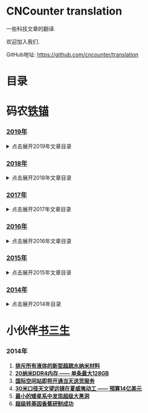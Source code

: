 CNCounter translation
===========

一些科技文章的翻译.

欢迎加入我们. 

GitHub地址: <https://github.com/cncounter/translation>

# 目录 #


##

# 码农[铁锚](http://blog.csdn.net/renfufei)


### [2019年](./tiemao_2019/)

<details>
<summary>点击展开2019年文章目录</summary>


* [01.JVM性能调优系列](tiemao_2019/01_jvm_optimization/README.md)【已有其他翻译】
* [02.Web开发团队常备工具](tiemao_2019/02_software-teams-tools/02_software-teams-tools.md)【已完成】
* [03.MySQL-JDBC驱动-连接参数说明](tiemao_2019/03_mysql_jdbc_properties/README.md)
* [04.升级https - 解决系统被网络运营商植入广告等问题](tiemao_2019/04_to_https/04_to_https.md)【已完成】
* [05.MongoDB教程系列](tiemao_2019/05_queries-in-spring-data-mongodb/README.md)
* [06.elasticsearch 入门实战](tiemao_2019/06_elasticsearch/06_elasticsearch.md)
* [07.Java进阶知识 - 线程间通信](tiemao_2019/07_java-inter-thread-communication/07_java-inter-thread-communication.md)【已完成】
* [08.获取JS中的调用栈](tiemao_2019/08_js_call_stack/08_js_call_stack.md)
* [09.同01-JVM](tiemao_2019/09_jvm_optimization/09_jvm_optimization.md)【已有其他翻译】
* [10.同01-Compiler](tiemao_2019/10_compiler_optimization/10_compiler_optimization.md)【已有其他翻译】
* [11.同01-GC](tiemao_2019/11_gc_optimization/11_gc_optimization.md)【已有其他翻译】
* [12.同01-C4](tiemao_2019/12_c4_gc/12_c4_gc.md)【已有其他翻译】
* [13.JVM 性能优化, Part 5: Java的扩容问题](tiemao_2019/13_java_scalability/13_java_scalability.md)
* [14.idea-setting](tiemao_2019/14_idea_setting/README.md)
* [15.HotSpot虚拟机运行时系统](tiemao_2019/15_HotSpot_Runtime_Overview/README.md)
* [16.事务特性ACID简介](tiemao_2019/16_DataBase_ACID/README.md)
* [17.Java与封装](tiemao_2019/17_encapsulation-in-java/README.md)
* [18.Java多线程与并发教程](tiemao_2019/18_java-concurrency/README.md)
* [19.mybatis-foreach问题](tiemao_2019/19_mybatis_foreach_item/README.md)
* [20.Pauseless-GC算法](tiemao_2019/20_Azul-The-Pauseless-GC-Algorithm/README.md)
* [21.Spring MVC找不到xsd文件等错误的原因分析](tiemao_2019/21_spring-beans-error/README.md)

</details>



### [2018年](./tiemao_2018/)

<details>
<summary>点击展开2018年文章目录</summary>

1. [**Java Web应用目录结构**](tiemao_2018/01_java_web_package/01_java_web_package.md)
1. [**NodeJS调用HeadLess-Chrome**](tiemao_2018/05_headless-chrome-node-js/05_headless-chrome-node-js.md)
1. [**JSON.parse()/JSON.stringify方法**](tiemao_2018/06_JSON_stringify_parse/06_JSON_stringify_parse.md)
1. [**Java-根据IP统计访问次数**](tiemao_2018/07_Java_IP_Visit_Counter/07_Java_IP_Visit_Counter.md)
1. [**决不妥协, 拒绝背锅**](tiemao_2018/08_saying_no/08_saying_no.md)
1. [**spring通过QQ邮箱发送Email**](tiemao_2018/09_spring_send_email/09_spring_send_email.md)
1. [**配置 catalina.out 的日志格式**](tiemao_2018/15_catalina_out_log/15_catalina_out_log.md)
1. [**OOM终结者参数调优**](tiemao_2018/20_oom_killer/20_oom_killer.md)
1. [**JVM-OOM内存问题诊断示例1**](tiemao_2018/26_jvm_analysize_demo1/26_jvm_analysize_demo1.md)
1. [**记一次老年代内存不足的案例**](tiemao_2018/27_jvm_analysize_demo2/27_jvm_analysize_demo2.md)
1. [**WebRTC基础实践-系列课程**](tiemao_2018/31_WebRTC/README.md)
43. [**CSS高级技巧:自动省略左侧文本**](tiemao_2018/43_css-ellipsis-left/43_css-ellipsis-left.md)

</details>

### [2017年](./tiemao_2017/)

<details>
<summary>点击展开2017年文章目录</summary>

1. [**JNI全局引用与JFrame.dispose()方法**](tiemao_2017/01_JFrame_dispose_JNI/01_JFrame_dispose_JNI.md)
1. [**Dalvik 虚拟机的垃圾收集简介**](tiemao_2017/02_gc-in-dalvik-vm-in-android/02_gc-in-dalvik-vm-in-android.md)
1. [**SpringMVC中JSP页面不显示EL表达式的原因**](tiemao_2017/03_spring_mvc_jsp_el_jstl/03_spring_mvc_jsp_el_jstl.md)
1. [**Tomcat 启动速度优化**](tiemao_2017/07_FasterStartUp_Tomcat/07_FasterStartUp_Tomcat.md)
1. [**RMI垃圾收集简介**](tiemao_2017/10_rmi_gc/10_rmi_gc.md)
1. [**1. Java EE简介 - JavaEE基础系列**](tiemao_2017/23_what-is-java-ee/23_what-is-java-ee.md)
1. [**2.JSR简介 - JavaEE基础系列**](tiemao_2017/22_what-is-a-jsr/22_what-is-a-jsr.md)
1. [**3. 什么是JSR参考实现？ - JavaEE基础系列**](tiemao_2017/24_jsr-reference-impl/24_jsr-reference-impl.md)
1. [**4. 什么是应用服务器？ - JavaEE基础系列**](tiemao_2017/26_what-is-an-application-server/26_what-is-an-application-server.md)
1. [**前端构建工具-fis3使用入门**](tiemao_2017/27_fis3_usage/27_fis3_usage.md)

</details>


### [2016年](./tiemao_2016/)
<details>
<summary>点击展开2016年文章目录</summary>

[1.](./tiemao_2016/)

</details>

### [2015年](./tiemao_2015/)

<details>
<summary>点击展开2015年文章目录</summary>

1. **[AngularJS最佳实践: 请小心使用 ng-repeat 中的 $index](tiemao_2015/04_ng_repeat_$index/ng_repeat_$index.md)**
1. **[巧用JSON.stringify()生成漂亮格式的JSON字符串](tiemao_2015/05_JSON_indent/05_JSON_indent.md)**
1. **[深入详解SQL中的Null](tiemao_2015/10_Understanding_SQL_Null/10_Understanding_SQL_Null.md)**

</details>

### [2014年](./tiemao_2014/)

<details>
<summary>点击展开2014年目录</summary>

1. **[编程界12个靠谱的5年预测](./tiemao_2014/5year/5year.md)**
1. **[年轻程序员越早知道越好的8个职场建议](./tiemao_2014/CareerAdvice/CareerAdvice.md)**
1. **[CPU空闲时在忙什么](tiemao_2014/CPUIdel/CPUIdel.md)**
1. **[Hadoop的发展开辟了对数据迁移工具的需求](tiemao_2014/DataMigration/DataMigration.md)**
1. **[G1垃圾收集器入门](tiemao_2014/G1/G1.md)**
1. **[Windows下Git使用入门](tiemao_2014/GitHelp/GitHelp.md)**
1. **[10分钟折腾HBase](tiemao_2014/hbase/quickstart.md)**
1. **[JDK7-HotSpot启动参数](tiemao_2014/HotSpot_VM_Options/HotSpot_VM_Options.md)**
1. **[内存计算带来可操作的实时智能系统](tiemao_2014/InMemoryComputing/InMemoryComputing.md)**
1. **[Java框架ForkJoin入门简介](tiemao_2014/Java_ForkJoin/Java_ForkJoin.md)**
1. **[最常用的Java类 Top 100](tiemao_2014/Java100Classes/Java100Classes.md)**
1. **[JavaEE标准很难推销给Spring框架用户](tiemao_2014/JavaEEvsSpring/JavaEEvsSpring.md)**
1. **[Java Heap dump文件分析工具jhat简介](tiemao_2014/jhat/jhat.md)**
1. **[Common Lisp简介](tiemao_2014/Lisp/01_Introduction.md)**
1. **[“一劳永逸”地解析 `SHOW SLAVE STATUS` 日志文件和位置](tiemao_2014/MySQL_Slow_Log/MySQL_Slow_Log.md)**
1. **[DOM中的动态NodeList与静态NodeList](tiemao_2014/NodeList/NodeList.md)**
1. **[PL/SQL一天入门基础教程](tiemao_2014/PLSQL/plsql_1day.md)**
1. **[生产环境线上测试的惨淡人生](tiemao_2014/ProductionTesting/ProductionTesting.md)**
1. **[Promise详解](tiemao_2014/Promise/Promise.md)**
1. **[Redis为何Bigger比Memcached高](tiemao_2014/Redis_beats_Memcached/Redis_beats_Memcached.md)**
1. **[可靠的Windows版Redis-教你怎么解决64位Windows版Redis狂占C盘的问题](tiemao_2014/RedisQFork_heapdir/RedisQFork_heapdir.md)**
1. **[Oracle中 SQL 执行太慢的元凶: OR](tiemao_2014/SQL_OR/sql_slow_by_or.md)**
1. **[Windows下载安装JDK](tiemao_2014/Win_JDK7/Win_JDK7.md)**

</details>



# 小伙伴[书三生](http://t.qq.com/renfufei)

### 2014年

1. **[排斥所有液体的新型超疏水纳米材料](shusansheng_2014/superomniphobic/superomniphobic.md)**
1. **[20纳米DDR4内存 —— 单条最大128GB](shusansheng_2014/Samsung20nmDDR4/Samsung20nmDDR4.md)**
1. **[国际空间站即将开通当天送货服务](shusansheng_2014/SpaceStation/SpaceStation.md)**
1. **[30米口径天文望远镜在夏威夷动工 —— 预算14亿美元](shusansheng_2014/telescope/telescope.md)**
1. **[最小的矮星系中发现超级大黑洞](shusansheng_2014/blackhole/blackhole.md)**
1. **[超级转基因香蕉研制成功](shusansheng_2014/superbanana/superbanana.md)**

